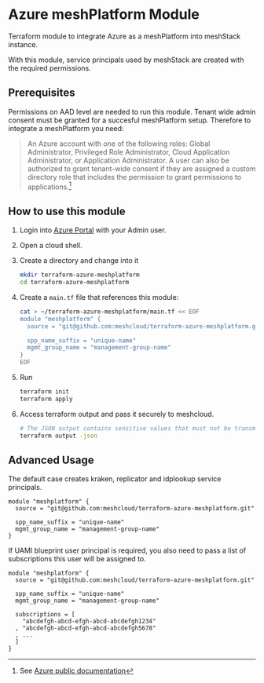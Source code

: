 # Azure meshPlatform Module

Terraform module to integrate Azure as a meshPlatform into meshStack instance.

With this module, service principals used by meshStack are created with the required permissions.

## Prerequisites

Permissions on AAD level are needed to run this module.
Tenant wide admin consent must be granted for a succesful meshPlatform setup. Therefore to integrate a meshPlatform you need: 

> An Azure account with one of the following roles: Global Administrator, Privileged Role Administrator, Cloud Application Administrator, or Application Administrator. A user can also be authorized to grant tenant-wide consent if they are assigned a custom directory role that includes the permission to grant permissions to applications.[^1]

[^1]: See [Azure public documentation](https://docs.microsoft.com/en-us/azure/active-directory/manage-apps/grant-admin-consent#prerequisites)

## How to use this module

1. Login into [Azure Portal](https://portal.azure.com/) with your Admin user.

2. Open a cloud shell.

3. Create a directory and change into it 

    ```sh
    mkdir terraform-azure-meshplatform
    cd terraform-azure-meshplatform
    ```

4. Create a `main.tf` file that references this module:

    ```sh
    cat > ~/terraform-azure-meshplatform/main.tf << EOF
    module "meshplatform" {
      source = "git@github.com:meshcloud/terraform-azure-meshplatform.git"

      spp_name_suffix = "unique-name"
      mgmt_group_name = "management-group-name"
    }
    EOF
    ```

5. Run

    ```sh
    terraform init
    terraform apply
    ```

6. Access terraform output and pass it securely to meshcloud.

    ```sh
    # The JSON output contains sensitive values that must not be transmitted to meshcloud in plain text.
    terraform output -json
    ```

## Advanced Usage

The default case creates kraken, replicator and idplookup service principals.

```hcl
module "meshplatform" {
  source = "git@github.com:meshcloud/terraform-azure-meshplatform.git"

  spp_name_suffix = "unique-name"
  mgmt_group_name = "management-group-name"
}
```

If UAMI blueprint user principal is required, you also need to pass a list of subscriptions this user will be assigned to.

```hcl
module "meshplatform" {
  source = "git@github.com:meshcloud/terraform-azure-meshplatform.git"

  spp_name_suffix = "unique-name"
  mgmt_group_name = "management-group-name"

  subscriptions = [
    "abcdefgh-abcd-efgh-abcd-abcdefgh1234"
  , "abcdefgh-abcd-efgh-abcd-abcdefgh5678"
  , ...
  ]
}
```
